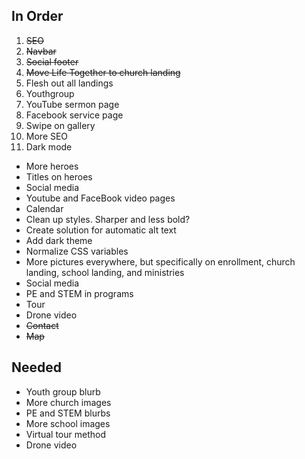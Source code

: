## In Order

1. ~~SEO~~
2. ~~Navbar~~
3. ~~Social footer~~
4. ~~Move Life Together to church landing~~
5. Flesh out all landings
6. Youthgroup
7. YouTube sermon page
8. Facebook service page
9. Swipe on gallery
10. More SEO
11. Dark mode

- More heroes
- Titles on heroes
- Social media
- Youtube and FaceBook video pages
- Calendar
- Clean up styles. Sharper and less bold?
- Create solution for automatic alt text
- Add dark theme
- Normalize CSS variables
- More pictures everywhere, but specifically on enrollment, church landing, school landing, and ministries
- Social media
- PE and STEM in programs
- Tour
- Drone video
- ~~Contact~~
- ~~Map~~

## Needed

- Youth group blurb
- More church images
- PE and STEM blurbs
- More school images
- Virtual tour method
- Drone video

